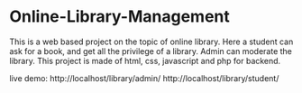 # Online-Library-Management
This is a web based project on the topic of online library. Here a student can ask for a book, and get all the privilege of a library. Admin can moderate the library. This project is made of html, css, javascript and php for backend.


live demo: http://localhost/library/admin/
http://localhost/library/student/
